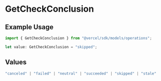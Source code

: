 # GetCheckConclusion

## Example Usage

```typescript
import { GetCheckConclusion } from "@vercel/sdk/models/operations";

let value: GetCheckConclusion = "skipped";
```

## Values

```typescript
"canceled" | "failed" | "neutral" | "succeeded" | "skipped" | "stale"
```